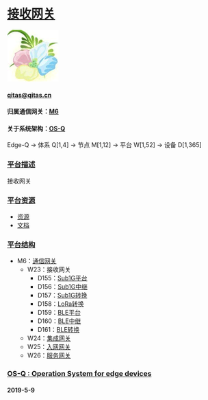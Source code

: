 ﻿# [接收网关](https://github.com/OS-Q/W23) 
[![sites](OS-Q/OS-Q.png)](http://www.OS-Q.com)
####  qitas@qitas.cn
#### 归属通信网关：[M6](https://github.com/OS-Q/M6)
#### 关于系统架构：[OS-Q](https://github.com/OS-Q/OS-Q)
Edge-Q -> 体系 Q[1,4] -> 节点 M[1,12] -> 平台 W[1,52] -> 设备 D[1,365]
### [平台描述](https://github.com/OS-Q/W23/wiki) 

接收网关

### [平台资源](https://github.com/OS-Q/W23) 

- [资源](src/)
- [文档](docs/)

### [平台结构](https://github.com/OS-Q/W23) 

* M6：[通信网关](https://github.com/OS-Q/M6)
	* W23：接收网关
		* D155：[Sub1G平台](https://github.com/OS-Q/D155)
		* D156：[Sub1G中继](https://github.com/OS-Q/D156)
		* D157：[Sub1G转换](https://github.com/OS-Q/D157)
		* D158：[LoRa转换](https://github.com/OS-Q/D158)
		* D159：[BLE平台](https://github.com/OS-Q/D159)
		* D160：[BLE中继](https://github.com/OS-Q/D160)
		* D161：[BLE转换](https://github.com/OS-Q/D161)
	* W24：[集成网关](https://github.com/OS-Q/W24)
	* W25：[入网网关](https://github.com/OS-Q/W25)
	* W26：[服务网关](https://github.com/OS-Q/W26)

### [OS-Q : Operation System for edge devices](http://www.OS-Q.com/Edge/W23)
####  2019-5-9
